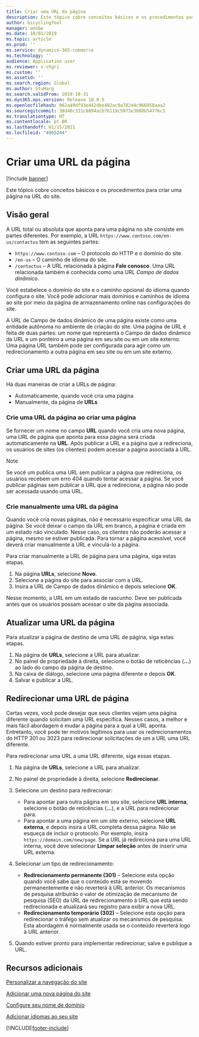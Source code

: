 ```yaml
---
title: Criar uma URL da página
description: Este tópico cobre conceitos básicos e os procedimentos para criar uma página na URL do site.
author: bicyclingfool
manager: annbe
ms.date: 10/01/2019
ms.topic: article
ms.prod: ''
ms.service: dynamics-365-commerce
ms.technology: ''
audience: Application user
ms.reviewer: v-chgri
ms.custom: ''
ms.assetid: ''
ms.search.region: Global
ms.author: StuHarg
ms.search.validFrom: 2019-10-31
ms.dyn365.ops.version: Release 10.0.5
ms.openlocfilehash: 062a49df93e442dbe402ac9a78244c966958aaa2
ms.sourcegitcommit: 38d40c331c8894acb7b119c5073e3088b54776c1
ms.translationtype: HT
ms.contentlocale: pt-BR
ms.lasthandoff: 01/15/2021
ms.locfileid: "4965244"
---
```

# <a name="create-a-page-url"></a>Criar uma URL da página


[!include [banner](includes/banner.md)]

Este tópico cobre conceitos básicos e os procedimentos para criar uma página na URL do site.

## <a name="overview"></a>Visão geral

A URL total ou absoluta que aponta para uma página no site consiste em partes diferentes. Por exemplo, a URL `https://www.contoso.com/en-us/contactus` tem as seguintes partes:

- `https://www.contoso.com` – O protocolo do HTTP e o domínio do site.
- `/en-us` – O caminho de idioma do site.
- `/contactus` – A URL relacionada à página  **Fale conosco**. Uma URL relacionada também é conhecida como uma URL *Campo de dados dinâmico*.

Você estabelece o domínio do site e o caminho opcional do idioma quando configura o site. Você pode adicionar mais domínios e caminhos de idioma ao site por meio da página de armazenamento online nas configurações do site.

A URL de Campo de dados dinâmico de uma página existe como uma entidade autônoma no ambiente de criação do site. Uma página de URL é feita de duas partes: um nome que representa o Campo de dados dinâmico da URL e um ponteiro a uma página em seu site ou em um site externo. Uma página URL também pode ser configurada para agir como um redirecionamento a outra página em seu site ou em um site externo.

## <a name="create-a-page-url"></a>Criar uma URL da página

Há duas maneiras de criar a URLs de página:

- Automaticamente, quando você cria uma página
- Manualmente, da página de **URLs**

### <a name="create-a-page-url-when-you-create-a-page"></a>Crie uma URL da página ao criar uma página

Se fornecer um nome no campo **URL** quando você cria uma nova página, uma URL de página que aponta para essa página será criada automaticamente na **URL**. Após publicar a URL e a página que a redireciona, os usuários de sites (os clientes) podem acessar a página associada à URL.

> [!NOTE]
> Se você um publica uma URL sem publicar a página que redireciona, os usuários recebem um erro 404 quando tentar acessar a página. Se você publicar páginas sem publicar a URL que a redireciona, a página não pode ser acessada usando uma URL.

### <a name="manually-create-a-page-url"></a>Crie manualmente uma URL da página

Quando você cria novas páginas, não é necessário especificar uma URL da página. Se você deixar o campo da URL em branco, a página é criada em um estado não vinculado. Nesse caso, os clientes não poderão acessar a página, mesmo se estiver publicada. Para tornar a página acessível, você deverá criar manualmente a URL e vinculá-lo a página.

Para criar manualmente a URL de página para uma página, siga estas etapas.

1. Na página **URLs**, selecione **Novo**.
1. Selecione a página do site para associar com a URL.
1. Insira a URL de Campo de dados dinâmico e depois selecione **OK**.

Nesse momento, a URL em um estado de rascunho. Deve ser publicada antes que os usuários possam acessar o site da página associada.

## <a name="update-a-page-url"></a>Atualizar uma URL da página

Para atualizar a página de destino de uma URL de página, siga estas etapas.

1. Na página de **URLs**, selecione a URL para atualizar.
1. No painel de propriedade à direita, selecione o botão de reticências (**...**) ao lado do campo da página de destino.
1. Na caixa de diálogo, selecione uma página diferente e depois **OK**.
1. Salvar e publicar a URL.

## <a name="redirect-a-page-url"></a>Redirecionar uma URL de página

Certas vezes, você pode desejar que seus clientes vejam uma página diferente quando solicitam uma URL específica. Nesses casos, a melhor e mais fácil abordagem é mudar a página para a qual a URL aponta. Entretanto, você pode ter motivos legítimos para usar os redirecionamentos do HTTP 301 ou 3023 para redirecionar solicitações de um a URL uma URL diferente.

Para redirecionar uma URL a uma URL diferente, siga essas etapas.

1. Na página de **URLs**, selecione a URL para atualizar.
1. No painel de propriedade à direita, selecione **Redirecionar**.
1. Selecione um destino para redirecionar:

    - Para apontar para outra página em seu site, selecione **URL interna**, selecione o botão de reticências (**…**), e a URL para redirecionar para.
    - Para apontar a uma página em um site externo, selecione **URL externa**, e depois insira a URL completa dessa página. Não se esqueça de incluir o protocolo. Por exemplo, insira `https://domain.com/new/page`. Se a URL já redireciona para uma URL interna, você deve selecionar **Limpar seleção** antes de inserir uma URL externa.

1. Selecionar um tipo de redirecionamento:

    - **Redirecionamento permanente (301)** – Selecione esta opção quando você sabe que o conteúdo está se movendo permanentemente e não reverterá à URL anterior. Os mecanismos de pesquisa atribuirão o valor de otimização de mecanismo de pesquisa (SEO) da URL de redirecionamento à URL que está sendo redirecionada e atualizará seu registro para exibir a nova URL. 
    - **Redirecionamento temporário (302)** – Selecione esta opção para redirecionar o tráfego sem atualizar os mecanismos de pesquisa. Esta abordagem é normalmente usada se o conteúdo reverterá logo à URL anterior.

1. Quando estiver pronto para implementar redirecionar, salve e publique a URL.

## <a name="additional-resources"></a>Recursos adicionais

[Personalizar a navegação do site](customize-site-navigation.md)

[Adicionar uma nova página do site](add-new-page.md)

[Configure seu nome de domínio](configure-your-domain-name.md)

[Adicionar idiomas ao seu site](add-languages-to-site.md)


[!INCLUDE[footer-include](../includes/footer-banner.md)]